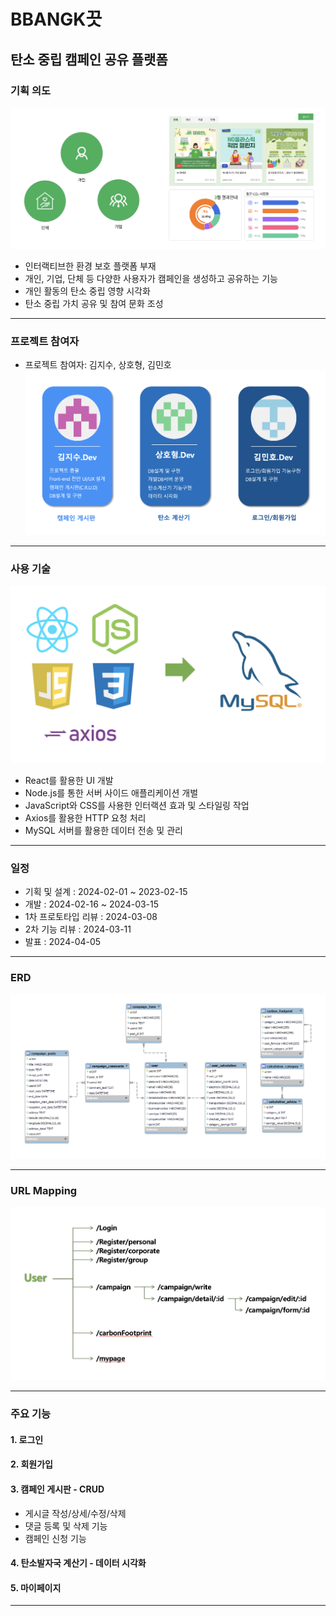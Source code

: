 ﻿# BBANGK끗
<!-- * readme 작성요령: https://velog.io/@gmlstjq123/Readme.md-%ED%8C%8C%EC%9D%BC-%EC%9E%91%EC%84%B1%EB%B2%95 -->

## 탄소 중립 캠페인 공유 플랫폼

### 기획 의도
![plan](https://github.com/jisoooo17/bbangkkeut_campaign/blob/main/intro.png)
* 인터랙티브한 환경 보호 플랫폼 부재
* 개인, 기업, 단체 등 다양한 사용자가 캠페인을 생성하고 공유하는 기능
* 개인 활동의 탄소 중립 영향 시각화
* 탄소 중립 가치 공유 및 참여 문화 조성

---

### 프로젝트 참여자
* 프로젝트 참여자: 김지수, 상호형, 김민호
![team](https://github.com/jisoooo17/bbangkkeut_campaign/blob/main/introduce-teamm.png) 

---

### 사용 기술
![stack](https://github.com/jisoooo17/bbangkkeut_campaign/blob/main/tech-stack.png)

* React를 활용한 UI 개발
* Node.js를 통한 서버 사이드 애플리케이션 개벌
* JavaScript와 CSS를 사용한 인터랙션 효과 및 스타일링 작업
* Axios를 활용한 HTTP 요청 처리
* MySQL 서버를 활용한 데이터 전송 및 관리
--- 

### 일정
* 기획 및 설계 : 2024-02-01 ~ 2023-02-15
* 개발 : 2024-02-16 ~ 2024-03-15
* 1차 프로토타입 리뷰 : 2024-03-08
* 2차 기능 리뷰 : 2024-03-11
* 발표 : 2024-04-05

--- 


### ERD
![ERD](https://github.com/jisoooo17/bbangkkeut_campaign/blob/main/erd.png)

--- 

### URL Mapping
![url](https://github.com/jisoooo17/bbangkkeut_campaign/blob/main/urlmapping.png)

---

### 주요 기능
#### 1. 로그인
#### 2. 회원가입
#### 3. 캠페인 게시판 - CRUD
  * 게시글 작성/상세/수정/삭제 
  * 댓글 등록 및 삭제 기능
  * 캠페인 신청 기능
#### 4. 탄소발자국 계산기 - 데이터 시각화
#### 5. 마이페이지

---

<!-- ## 확인용
<img src="https://github.com/Sangbbgg/ezTeam2_campaign/assets/151603886/9357efe9-6554-42fb-aa41-938f9389eb33"> -->

